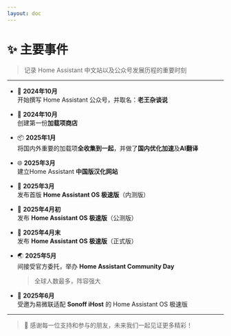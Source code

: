 ```yaml
--- 
layout: doc 
---
```


# ✨ 主要事件

> 记录 Home Assistant 中文站以及公众号发展历程的重要时刻

---

- 📝 **2024年10月**  
  开始撰写 Home Assistant 公众号，并取名：**老王杂谈说**

- 🏪 **2024年10月**  
  创建第一份**加载项商店**

- 📦 **2025年1月**  
  将国内外重要的加载项**全收集到一起**，并做了**国内优化加速**及**AI翻译**

- 🌐 **2025年3月**  
  建立Home Assistant **中国版汉化网站**

- 🚀 **2025年3月**  
  发布首版 **Home Assistant OS 极速版**（内测版）

- 🧪 **2025年4月初**  
  发布 **Home Assistant OS 极速版**（公测版）

- 🎉 **2025年4月末**  
  发布 **Home Assistant OS 极速版**（正式版）

- 🌏 **2025年5月**  
  间接受官方委托，举办 **Home Assistant Community Day**  
  > 全球人数最多，阵容强大

- 🤝 **2025年6月**  
  受邀为易微联适配 **Sonoff iHost** 的 Home Assistant OS 极速版

---

> 🚩 感谢每一位支持和参与的朋友，未来我们一起见证更多精彩！
